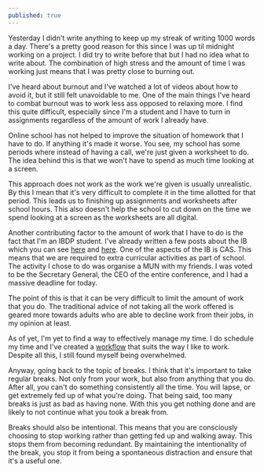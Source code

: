 ```yaml
---
published: true
---
```

Yesterday I didn't write anything to keep up my streak of writing 1000 words a day. There's a pretty good reason for this since I was up til midnight working on a project. I did try to write before that but I had no idea what to write about. The combination of high stress and the amount of time I was working just means that I was pretty close to burning out.

I've heard about burnout and I've watched a lot of videos about how to avoid it, but it still felt unavoidable to me. One of the main things I've heard to combat burnout was to work less ass opposed to relaxing more. I find this quite difficult, especially since I'm a student and I have to turn in assignments regardless of the amount of work I already have.

Online school has not helped to improve the situation of homework that I have to do. If anything it's made it worse. You see, my school has some periods where instead of having a call, we're just given a worksheet to do. The idea behind this is that we won't have to spend as much time looking at a screen.

This approach does not work as the work we're given is usually unrealistic. By this I mean that it's very difficult to complete it in the time allotted for that period. This leads us to finishing up assignments and worksheets after school hours. This also doesn't help the school to cut down on the time we spend looking at a screen as the worksheets are all digital.

Another contributing factor to the amount of work that I have to do is the fact that I'm an IBDP student. I've already written a few posts about the IB which you can see [here](https://notes.manassadasivuni.com/0002-explaining-the-ibdp/) and [here](https://notes.manassadasivuni.com/0003-my-opinion-on-the-ibdp/). One of the aspects of the IB is CAS. This means that we are required to extra curricular activities as part of school. The activity I chose to do was organise a MUN with my friends. I was voted to be the Secretary General, the CEO of the entire conference, and I had a massive deadline for today.

The point of this is that it can be very difficult to limit the amount of work that you do. The traditional advice of not taking all the work offered is geared more towards adults who are able to decline work from their jobs, in my opinion at least.

As of yet, I'm yet to find a way to effectively manage my time. I do schedule my time and I've created a [workflow](https://notes.manassadasivuni.com/0013-workflows/) that suits the way I like to work. Despite all this, I still found myself being overwhelmed. 

Anyway, going back to the topic of breaks. I think that it's important to take regular breaks. Not only from your work, but also from anything that you do. After all, you can't do something consistently all the time. You will lapse, or get extremely fed up of what you're doing. That being said, too many breaks is just as bad as having none. With this you get nothing done and are likely to not continue what you took a break from.

Breaks should also be intentional. This means that you are consciously choosing to stop working rather than getting fed up and walking away. This stops them from becoming redundant. By maintaining the intentionality of the break, you stop it from being a spontaneous distraction and ensure that it's a useful one.